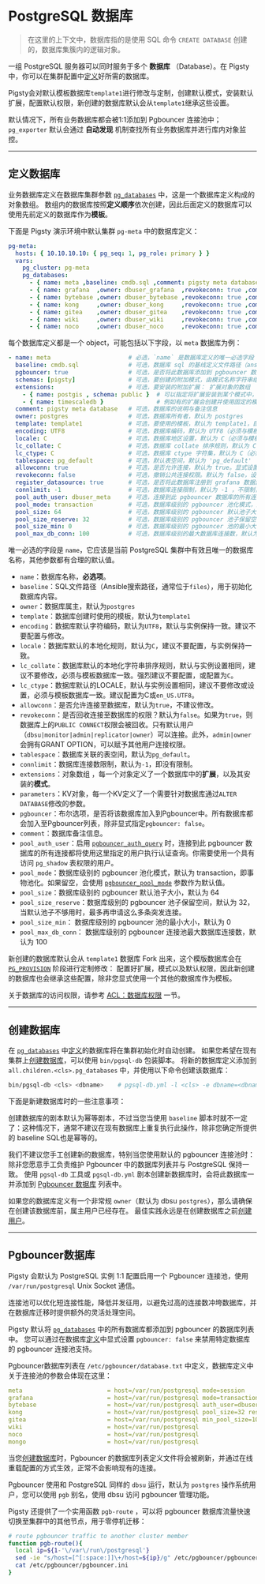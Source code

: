 # PostgreSQL 数据库

> 在这里的上下文中，数据库指的是使用 SQL 命令 `CREATE DATABASE` 创建的，数据库集簇内的逻辑对象。

一组 PostgreSQL 服务器可以同时服务于多个 **数据库** （Database）。在 Pigsty 中，你可以在集群配置中[定义](#定义数据库)好所需的数据库。

Pigsty会对默认模板数据库`template1`进行修改与定制，创建默认模式，安装默认扩展，配置默认权限，新创建的数据库默认会从`template1`继承这些设置。

默认情况下，所有业务数据库都会被1:1添加到 Pgbouncer 连接池中；`pg_exporter` 默认会通过 **自动发现** 机制查找所有业务数据库并进行库内对象监控。


----------------

## 定义数据库

业务数据库定义在数据库集群参数  [`pg_databases`](PARAM#pg_databases) 中，这是一个数据库定义构成的对象数组。
数组内的数据库按照**定义顺序**依次创建，因此后面定义的数据库可以使用先前定义的数据库作为**模板**。

下面是 Pigsty 演示环境中默认集群 `pg-meta` 中的数据库定义：

```yaml
pg-meta:
  hosts: { 10.10.10.10: { pg_seq: 1, pg_role: primary } }
  vars:
    pg_cluster: pg-meta
    pg_databases:
      - { name: meta ,baseline: cmdb.sql ,comment: pigsty meta database ,schemas: [pigsty] ,extensions: [{name: postgis, schema: public}, {name: timescaledb}]}
      - { name: grafana  ,owner: dbuser_grafana  ,revokeconn: true ,comment: grafana primary database }
      - { name: bytebase ,owner: dbuser_bytebase ,revokeconn: true ,comment: bytebase primary database }
      - { name: kong     ,owner: dbuser_kong     ,revokeconn: true ,comment: kong the api gateway database }
      - { name: gitea    ,owner: dbuser_gitea    ,revokeconn: true ,comment: gitea meta database }
      - { name: wiki     ,owner: dbuser_wiki     ,revokeconn: true ,comment: wiki meta database }
      - { name: noco     ,owner: dbuser_noco     ,revokeconn: true ,comment: nocodb database }
```

每个数据库定义都是一个 object，可能包括以下字段，以 `meta` 数据库为例：

```yaml
- name: meta                      # 必选，`name` 是数据库定义的唯一必选字段
  baseline: cmdb.sql              # 可选，数据库 sql 的基线定义文件路径（ansible 搜索路径中的相对路径，如 files/）
  pgbouncer: true                 # 可选，是否将此数据库添加到 pgbouncer 数据库列表？默认为 true
  schemas: [pigsty]               # 可选，要创建的附加模式，由模式名称字符串组成的数组
  extensions:                     # 可选，要安装的附加扩展： 扩展对象的数组
    - { name: postgis , schema: public }  # 可以指定将扩展安装到某个模式中，也可以不指定（不指定则安装到 search_path 首位模式中）
    - { name: timescaledb }               # 例如有的扩展会创建并使用固定的模式，就不需要指定模式。
  comment: pigsty meta database   # 可选，数据库的说明与备注信息
  owner: postgres                 # 可选，数据库所有者，默认为 postgres
  template: template1             # 可选，要使用的模板，默认为 template1，目标必须是一个模板数据库
  encoding: UTF8                  # 可选，数据库编码，默认为 UTF8（必须与模板数据库相同）
  locale: C                       # 可选，数据库地区设置，默认为 C（必须与模板数据库相同）
  lc_collate: C                   # 可选，数据库 collate 排序规则，默认为 C（必须与模板数据库相同），没有理由不建议更改。
  lc_ctype: C                     # 可选，数据库 ctype 字符集，默认为 C（必须与模板数据库相同）
  tablespace: pg_default          # 可选，默认表空间，默认为 'pg_default'
  allowconn: true                 # 可选，是否允许连接，默认为 true。显式设置 false 将完全禁止连接到此数据库
  revokeconn: false               # 可选，撤销公共连接权限。默认为 false，设置为 true 时，属主和管理员之外用户的 CONNECT 权限会被回收
  register_datasource: true       # 可选，是否将此数据库注册到 grafana 数据源？默认为 true，显式设置为 false 会跳过注册
  connlimit: -1                   # 可选，数据库连接限制，默认为 -1 ，不限制，设置为正整数则会限制连接数。
  pool_auth_user: dbuser_meta     # 可选，连接到此 pgbouncer 数据库的所有连接都将使用此用户进行验证（启用 pgbouncer_auth_query 才有用）
  pool_mode: transaction          # 可选，数据库级别的 pgbouncer 池化模式，默认为 transaction
  pool_size: 64                   # 可选，数据库级别的 pgbouncer 默认池子大小，默认为 64
  pool_size_reserve: 32           # 可选，数据库级别的 pgbouncer 池子保留空间，默认为 32，当默认池子不够用时，最多再申请这么多条突发连接。
  pool_size_min: 0                # 可选，数据库级别的 pgbouncer 池的最小大小，默认为 0
  pool_max_db_conn: 100           # 可选，数据库级别的最大数据库连接数，默认为 100
```

唯一必选的字段是 `name`，它应该是当前 PostgreSQL 集群中有效且唯一的数据库名称，其他参数都有合理的默认值。

- `name`：数据库名称，**必选项**。
- `baseline`：SQL文件路径（Ansible搜索路径，通常位于`files`），用于初始化数据库内容。
- `owner`：数据库属主，默认为`postgres`
- `template`：数据库创建时使用的模板，默认为`template1`
- `encoding`：数据库默认字符编码，默认为`UTF8`，默认与实例保持一致。建议不要配置与修改。
- `locale`：数据库默认的本地化规则，默认为`C`，建议不要配置，与实例保持一致。
- `lc_collate`：数据库默认的本地化字符串排序规则，默认与实例设置相同，建议不要修改，必须与模板数据库一致。强烈建议不要配置，或配置为`C`。
- `lc_ctype`：数据库默认的LOCALE，默认与实例设置相同，建议不要修改或设置，必须与模板数据库一致。建议配置为C或`en_US.UTF8`。
- `allowconn`：是否允许连接至数据库，默认为`true`，不建议修改。
- `revokeconn`：是否回收连接至数据库的权限？默认为`false`。如果为`true`，则数据库上的`PUBLIC CONNECT`权限会被回收。只有默认用户（`dbsu|monitor|admin|replicator|owner`）可以连接。此外，`admin|owner` 会拥有GRANT OPTION，可以赋予其他用户连接权限。
- `tablespace`：数据库关联的表空间，默认为`pg_default`。
- `connlimit`：数据库连接数限制，默认为`-1`，即没有限制。
- `extensions`：对象数组 ，每一个对象定义了一个数据库中的**扩展**，以及其安装的**模式**。
- `parameters`：KV对象，每一个KV定义了一个需要针对数据库通过`ALTER DATABASE`修改的参数。
- `pgbouncer`：布尔选项，是否将该数据库加入到Pgbouncer中。所有数据库都会加入至Pgbouncer列表，除非显式指定`pgbouncer: false`。
- `comment`：数据库备注信息。
- `pool_auth_user`：启用 [`pgbouncer_auth_query`](PARAM#pgbouncer_auth_query) 时，连接到此 pgbouncer 数据库的所有连接都将使用这里指定的用户执行认证查询。你需要使用一个具有访问 `pg_shadow` 表权限的用户。
- `pool_mode`：数据库级别的 pgbouncer 池化模式，默认为 transaction，即事物池化。如果留空，会使用 [`pgbouncer_pool_mode`](PARAM#pgbouncer_pool_mode) 参数作为默认值。
- `pool_size`：数据库级别的 pgbouncer 默认池子大小，默认为 64
- `pool_size_reserve`：数据库级别的 pgbouncer 池子保留空间，默认为 32，当默认池子不够用时，最多再申请这么多条突发连接。
- `pool_size_min`： 数据库级别的 pgbouncer 池的最小大小，默认为 0
- `pool_max_db_conn`： 数据库级别的 pgbouncer 连接池最大数据库连接数，默认为 100

新创建的数据库默认会从 `template1` 数据库 Fork 出来，这个模版数据库会在 [`PG_PROVISION`](PARAM#PG_PROVISION) 阶段进行定制修改：
配置好扩展，模式以及默认权限，因此新创建的数据库也会继承这些配置，除非您显式使用一个其他的数据库作为模板。

关于数据库的访问权限，请参考 [ACL：数据库权限](PGSQL-ACL#数据库权限) 一节。


----------------

## 创建数据库

在 [`pg_databases`](PARAM#pg_databases) 中[定义](#定义数据库)的数据库将在集群初始化时自动创建。
如果您希望在现有集群上[创建数据库](PGSQL-ADMIN#创建数据库)，可以使用 `bin/pgsql-db` 包装脚本。
将新的数据库定义添加到 `all.children.<cls>.pg_databases` 中，并使用以下命令创建该数据库：

```bash
bin/pgsql-db <cls> <dbname>    # pgsql-db.yml -l <cls> -e dbname=<dbname>
```

下面是新建数据库时的一些注意事项：

创建数据库的剧本默认为幂等剧本，不过当您当使用 `baseline` 脚本时就不一定了：这种情况下，通常不建议在现有数据库上重复执行此操作，除非您确定所提供的 baseline SQL也是幂等的。

我们不建议您手工创建新的数据库，特别当您使用默认的 pgbouncer 连接池时：除非您愿意手工负责维护 Pgbouncer 中的数据库列表并与 PostgreSQL 保持一致。
使用 `pgsql-db` 工具或 `pgsql-db.yml` 剧本创建新数据库时，会将此数据库一并添加到 [Pgbouncer 数据库](#pgbouncer数据库) 列表中。

如果您的数据库定义有一个非常规 `owner`（默认为 dbsu `postgres`），那么请确保在创建该数据库前，属主用户已经存在。
最佳实践永远是在创建数据库之前[创建](PGSQL-ADMIN#创建用户) [用户](PGSQL-USER)。



----------------

## Pgbouncer数据库

Pigsty 会默认为 PostgreSQL 实例 1:1 配置启用一个 Pgbouncer 连接池，使用 `/var/run/postgresql` Unix Socket 通信。

连接池可以优化短连接性能，降低并发征用，以避免过高的连接数冲垮数据库，并在数据库迁移时提供额外的灵活处理空间。

Pigsty 默认将 [`pg_databases`](PARAM#pg_databases) 中的所有数据库都添加到 pgbouncer 的数据库列表中。
您可以通过在数据库[定义](#定义数据库)中显式设置 `pgbouncer: false` 来禁用特定数据库的 pgbouncer 连接池支持。

Pgbouncer数据库列表在 `/etc/pgbouncer/database.txt` 中定义，数据库定义中关于连接池的参数会体现在这里：

```yaml
meta                        = host=/var/run/postgresql mode=session
grafana                     = host=/var/run/postgresql mode=transaction
bytebase                    = host=/var/run/postgresql auth_user=dbuser_meta
kong                        = host=/var/run/postgresql pool_size=32 reserve_pool=64
gitea                       = host=/var/run/postgresql min_pool_size=10
wiki                        = host=/var/run/postgresql
noco                        = host=/var/run/postgresql
mongo                       = host=/var/run/postgresql
```

当您[创建数据库](#创建数据库)时，Pgbouncer 的数据库列表定义文件将会被刷新，并通过在线重载配置的方式生效，正常不会影响现有的连接。

Pgbouncer 使用和 PostgreSQL 同样的 `dbsu` 运行，默认为 `postgres` 操作系统用户，您可以使用 `pgb` 别名，使用 dbsu 访问 pgbouncer 管理功能。

Pigsty 还提供了一个实用函数 `pgb-route` ，可以将 pgbouncer 数据库流量快速切换至集群中的其他节点，用于零停机迁移：

```bash
# route pgbouncer traffic to another cluster member
function pgb-route(){
  local ip=${1-'\/var\/run\/postgresql'}
  sed -ie "s/host=[^[:space:]]\+/host=${ip}/g" /etc/pgbouncer/pgbouncer.ini
  cat /etc/pgbouncer/pgbouncer.ini
}
```
